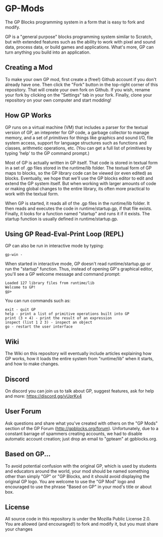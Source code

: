 # GP-Mods

The GP Blocks programming system in a form that is easy to fork and modify.

GP is a "general purpose" blocks programming system similar to Scratch, but
with  extended features such as the ability to work with pixel and sound data,
process data, or build games and applications. What's more, GP can turn anything
you build into an application.

## Creating a Mod

To make your own GP mod, first create a (free!) Github account if you don't already have one.
Then click the "Fork" button in the top-right corner of this repository. That will create
your own fork on Github. If you wish, rename your fork by clicking on the "Settings"
tab in your fork. Finally, clone your repository on your own computer and start modding!

## How GP Works

GP runs on a virtual machine (VM) that includes a parser for the textual version of GP,
an intepreter for GP code, a garbage collector to manage memory, and a set of *primitives*
for things like graphics and sound I/O, file system access, support for language structures
such as functions and classes, arithmetic operations, etc. (You can get a full list of
primitives by typing 'help' to the GP command prompt.)

Most of GP is actually written in GP itself. That code is stored in textual form in a set
of .gp files stored in the runtime/lib folder. The textual form of GP maps to blocks,
so the GP library code can be viewed (or even edited) as blocks. Eventually, we hope
that we'll use the GP blocks editor to edit and extend the GP system itself. But when working
with larger amounts of code or making global changes to the entire library, its often more
practical to work with the textual form.

When GP is started, it reads all of the .gp files in the runtime/lib folder. It then reads
and executes the code in runtime/startup.gp, if that file exists. Finally, it looks for a
function named "startup" and runs it if it exists. The startup function is usually
defined in runtime/startup.gp.

## Using GP Read-Eval-Print Loop (REPL)

GP can also be run in interactive mode by typing:

```
gp-win -
```

When started in interactive mode, GP doesn't read runtime/startup.gp or run the "startup" function.
Thus, instead of opening GP's graphical editor, you'll see a GP welcome message and command prompt:

```
Loaded 127 library files from runtime/lib
Welcome to GP!
gp>
```

You can run commands such as:

```
exit - quit GP
help - print a list of primitive operations built into GP
print (3 + 4) - print the result of an expression
inspect (list 1 2 3) - inspect an object
go - restart the user interface
```

## Wiki

The Wiki on this repository will eventually include articles explaining how GP works,
how it loads the entire system from "runtime/lib" when it starts, and how to make changes.

## Discord
On discord you can join us to talk about GP, suggest features, ask for help and more: https://discord.gg/vUprKx4 

## User Forum

Ask questions and share what you've created with others on the "GP Mods" section of the
GP Forum (http://gpblocks.org/forum). Unfortunately, due to a constant barrage of spammers
creating accounts, we had to disable automatic account creation; just drop an email to
"gpteam" at gpblocks.org.

## Based on GP...

To avoid potential confusion with the original GP, which is used by students and educators
around the world, your mod should be named something other than simply "GP" or "GP Blocks,
and it should avoid displaying the original GP logo. You are  welcome to use the "GP Mod"
logo and encouraged to use the phrase "Based on GP" in your mod's title or about box.

## License

All source code in this repository is under the Mozilla Public License 2.0.
You are allowed (and encouraged!) to fork and modify it, but you must share your
changes

